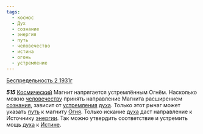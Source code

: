 ```yaml
---
tags:
  - космос
  - Дух
  - сознание
  - энергия
  - путь
  - человечество
  - истина
  - огонь
  - устремление
---
```


[Беспредельность 2 1931г](https://127.0.0.1:4002/agni/1931)

___515___
[Космический](../../../tags/#космос) Магнит напрягается устремлённым Огнём. Насколько можно [человечеству](../../../tags/#человечество) принять направление Магнита расширением [сознания](../../../tags/#сознание), зависит от [устремления](../../../tags/#устремление) [духа](../../../tags/#Дух). Только этот рычаг может указать [путь](../../../tags/#путь) к магниту [Огня](../../../tags/#огонь). Только искание [духа](../../../tags/#Дух) даст направление к Источнику [энергии](../../../tags/#энергия). Так можно утвердить соответствие и устремить мощь [духа](../../../tags/#Дух) к [Истине](../../../tags/#истина).   

